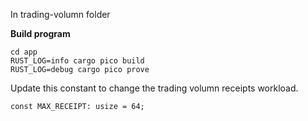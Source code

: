 
In trading-volumn folder

**Build program**
```shell
cd app
RUST_LOG=info cargo pico build 
RUST_LOG=debug cargo pico prove
```

Update this constant to change the trading volumn receipts workload.

```
const MAX_RECEIPT: usize = 64;
```